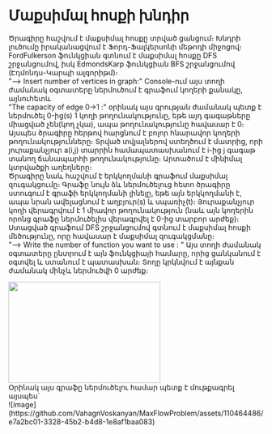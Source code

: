   # Մաքսիմալ հոսքի խնդիր
  Ծրագիրը հաշվում է մաքսիմալ հոսքը տրված ցանցում։ Խնդրի լուծումը իրականացվում է Ֆորդ-Ֆալկերսոնի մեթոդի միջոցով։
  <br />
FordFulkerson ֆունկցիան գտնում է մաքսիմալ հոսքը DFS շրջանցումով, իսկ EdmondsKarp ֆունկցիան BFS շրջանցումով (Էդմոնդս-Կարպի ալգորիթմ)։
<br />
"--> Insert number of vertices in graph:" Console-ում այս տողի ժամանակ օգտատերը ներմուծում է գրաֆում կողերի քանակը, այնուհետև
<br />
"The capacity of edge 0->1 :" օրինակ այս գրության ժամանակ պետք է ներմուծել 0-ից(s) 1 կողի թողունակությունը, եթե 
այդ գագաթները միացված չեն(կող չկա), ապա թողունակությունը հավասար է 0։ Այսպես ծրագիրը հերթով հարցնում է բոլոր հնարավոր կողերի
թողունակությունները։ Տրված տվյալներով ստեղծում է մատրից, որի յուրաքանչյուր a(i,j) տարրին համապատասխանում է i-ից j գագաթ
տանող ճանապարհի թողունակությունը։ Արտածում է մինիմալ կտրվածքի աղեղները։
<br />
  Ծրագիրը նաև հաշվում է երկկողմանի գրաֆում մաքսիմալ զուգակցումը։ Գրաֆը նույն ձև ներմուծելուց հետո ծրագիրը ստուգում է գրաֆի
երկկողմանի լինելը, եթե այն երկկողմանի է, ապա նրան ավելացնում է աղբյուր(s) և սպառիչ(t)։ Յուրաքանչյուր կողի վերագրվում է
1 միավոր թողունակություն (նաև այն կողերին որոնց գրաֆը ներմուծելիս վերագրվել է 0-ից տարբոր արժեք)։ Ստացված գրաֆում DFS
շրջանցումով գտնում է մաքսիմալ հոսքի մեծությունը, որը հավասար է մաքսիմալ զուգակցմանը։
<br />
"--> Write the number of function you want to use : " Այս տողի ժամանակ օգտատերը ընտրում է այն ֆունկցիայի համարը,
որից ցանկանում է օգտվել և ստանում է պատասխան։ Տողը կրկնվում է այնքան ժամանակ մինչև ներմուծվի 0 արժեք։

<img src="https://github.com/VahagnVoskanyan/MaxFlowProblem/assets/110464486/1acf194e-07e2-4929-99a6-b6600f9cb1bd" width="300" height="200">


<br />
Օրինակ այս գրաֆը ներմուծելու համար պետք է մութքագրել այսպես՝
<br />
![image](https://github.com/VahagnVoskanyan/MaxFlowProblem/assets/110464486/e7a2bc01-3328-45b2-b4d8-1e8af1baa083)




